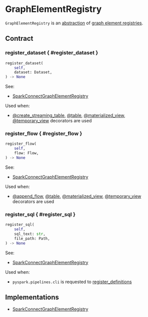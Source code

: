 # GraphElementRegistry

`GraphElementRegistry` is an [abstraction](#contract) of [graph element registries](#implementations).

## Contract

### register_dataset { #register_dataset }

```py
register_dataset(
    self,
    dataset: Dataset,
) -> None
```

See:

* [SparkConnectGraphElementRegistry](SparkConnectGraphElementRegistry.md#register_dataset)

Used when:

* [@create_streaming_table](./index.md#create_streaming_table), [@table](./index.md#table), [@materialized_view](./index.md#materialized_view), [@temporary_view](./index.md#temporary_view) decorators are used

### register_flow { #register_flow }

```py
register_flow(
    self,
    flow: Flow,
) -> None
```

See:

* [SparkConnectGraphElementRegistry](SparkConnectGraphElementRegistry.md#register_flow)

Used when:

* [@append_flow](./index.md#append_flow), [@table](./index.md#table), [@materialized_view](./index.md#materialized_view), [@temporary_view](./index.md#temporary_view) decorators are used

### register_sql { #register_sql }

```py
register_sql(
    self,
    sql_text: str,
    file_path: Path,
) -> None
```

See:

* [SparkConnectGraphElementRegistry](SparkConnectGraphElementRegistry.md#register_sql)

Used when:

* `pyspark.pipelines.cli` is requested to [register_definitions](#register_definitions)

## Implementations

* [SparkConnectGraphElementRegistry](SparkConnectGraphElementRegistry.md)
